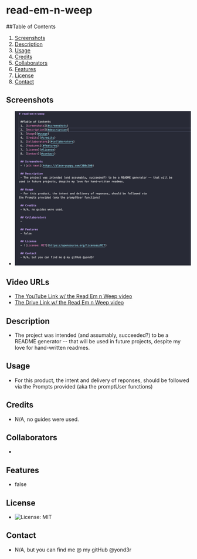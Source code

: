 # read-em-n-weep

 ##Table of Contents 
 1. [Screenshots](#screenshots)
 2. [Description](#description)
 3. [Usage](#usage)
 4. [Credits](#credits)
 5. [Collaborators](#collaborators)
 6. [Features](#features)
 7. [License](#license)
 8. [Contact](#contact)
 
 ## Screenshots
 - ![alt text](/images/readmescreen.png)

 ## Video URLs
 - [The YouTube Link w/ the Read Em n Weep video](https://youtu.be/0Ckpo-wNMNo)
 - [The Drive Link w/ the Read Em n Weep video](https://drive.google.com/file/d/1bpOrLdMbHkNSUXu4dN7WyMUQY3PXLeeQ/view?usp=sharing)
 
 ## Description 
 - The project was intended (and assumably, succeeded?) to be a README generator -- that will be 
used in future projects, despite my love for hand-written readmes.
 
 ## Usage
 - For this product, the intent and delivery of reponses, should be followed via 
the Prompts provided (aka the promptUser functions)
 
 ## Credits
 - N/A, no guides were used.
 
 ## Collaborators
 - 
 
 ## Features
 - false
 
 ## License
 - ![License: MIT](https://opensource.org/licenses/MIT)
 
 ## Contact
 - N/A, but you can find me @ my gitHub @yond3r
